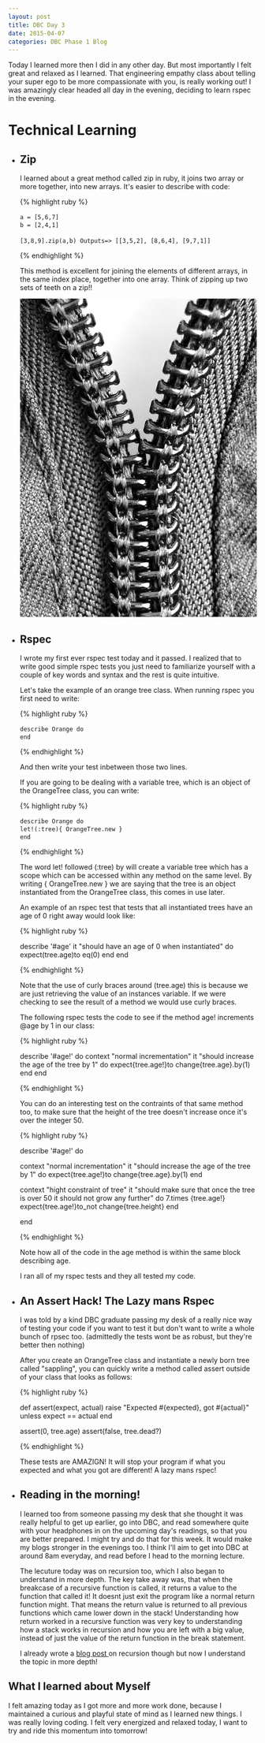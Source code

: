 ```yaml
---
layout: post
title: DBC Day 3
date: 2015-04-07
categories: DBC Phase 1 Blog
---
```


Today I learned more then I did in any other day. But most importantly I felt great and relaxed as I learned. That engineering empathy class about telling your super ego to be more compassionate with you, is really working out! I was amazingly clear headed all day in the evening, deciding to learn rspec in the evening.

<h1> Technical Learning </h1>
<ul>
  <li><h2>Zip</h2></li>
  I learned about a great method called zip in ruby, it joins two array or more together, into new arrays. It's easier to describe with code:

  {% highlight ruby %}

    a = [5,6,7]
    b = [2,4,1]

    [3,8,9].zip(a,b) Outputs=> [[3,5,2], [8,6,4], [9,7,1]]


  {% endhighlight %}

  This method is excellent for joining the elements of different arrays, in the same index place, together into one array. Think of zipping up two sets of teeth on a zip!!

![zipper](imgs/zipper.jpg)

<li><h2>Rspec</h2></li>

I wrote my first ever rspec test today and it passed. I realized that to write good simple rspec tests you just need to familiarize yourself with a couple of key words and syntax and the rest is quite intuitive.

Let's take the example of an orange tree class. When running rspec you first need to write:

{% highlight ruby %}

    describe Orange do
    end


  {% endhighlight %}

  And then write your test inbetween those two lines.

If you are going to be dealing with a variable tree, which is an object of the OrangeTree class, you can write:

{% highlight ruby %}

    describe Orange do
    let!(:tree){ OrangeTree.new }
    end


  {% endhighlight %}

The word let! followed (:tree) by  will create a variable tree which has a scope which can be accessed within any method on the same level. By writing { OrangeTree.new } we are saying that the tree is an object instantiated from the OrangeTree class, this comes in use later.

An example of an rspec test that tests that all instantiated trees have an age of 0 right away would look like:

{% highlight ruby %}

  describe '#age'
  it "should have an age of 0 when instantiated" do
    expect(tree.age)to eq(0)
  end
end

  {% endhighlight %}

Note that the use of curly braces around (tree.age) this is because we are just retrieving the value of an instances variable. If we were checking to see the result of a method we would use curly braces.

The following rspec tests the code to see if the method age! increments @age by 1 in our class:


{% highlight ruby %}

 describe '#age!' do
 context "normal incrementation"
  it "should increase the age of the tree by 1" do
    expect{tree.age!}to change{tree.age}.by(1)
  end
end

  {% endhighlight %}

You can do an interesting test on the contraints of that same method too, to make sure that the height of the tree doesn't increase once it's over the integer 50.

{% highlight ruby %}

 describe '#age!' do

 context "normal incrementation"
  it "should increase the age of the tree by 1" do
    expect{tree.age!}to change{tree.age}.by(1)
  end

  context "hight constraint of tree"
  it "should make sure that once the tree is over 50 it should not grow any further" do
    7.times {tree.age!}
    expect{tree.age!}to_not change{tree.height}
  end


end

  {% endhighlight %}

Note how all of the code in the age method is within the same block describing age.

I ran all of my rspec tests and they all tested my code.

<li><h2>An Assert Hack! The Lazy mans Rspec </h2></li>

I was told by a kind DBC graduate passing my desk of a really nice way of testing your code if you want to test it but don't want to write a whole bunch of rpsec too. (admittedly the tests wont be as robust, but they're better then nothing)

After you create an OrangeTree class and instantiate a newly born tree called "sappling", you can quickly write a method called assert outside of your class that looks as follows:

{% highlight ruby %}

def assert(expect, actual)
  raise "Expected #{expected}, got #{actual}" unless expect == actual
end

assert(0, tree.age)
assert(false, tree.dead?)

  {% endhighlight %}

These tests are AMAZIGN! It will stop your program if what you expected and what you got are different! A lazy mans rspec!

<li><h2>Reading in the morning!</li></h2>
I learned too from someone passing my desk that she thought it was really helpful to get up earlier, go into DBC, and read somewhere quite with your headphones in on the upcoming day's readings, so that you are better prepared. I might try and do that for this week. It would make my blogs stronger in the evenings too. I think I'll aim to get into DBC at around 8am everyday, and read before I head to the morning lecture.

The lecuture today was on recursion too, which I also began to understand in more depth. The key take away was, that when the breakcase of a recursive function is called, it returns a value to the function that called it! It doesnt just exit the program like a normal return function might. That means the return value is returned to all previous functions which came lower down in the stack! Understanding how return worked in a recursive function was very key to understanding how a stack works in recursion and how you are left with a big value, instead of just the value of the return function in the break statement.

I already wrote a <a href="http://wardch.github.io/recursion/2015/04/02/t8-tech.html">blog post </a> on recursion though but now I understand the topic in more depth!

</ul>

<h2> What I learned about Myself </h2>

I felt amazing today as I got more and more work done, because I maintained a curious and playful state of mind as I learned new things. I was really loving coding. I felt very energized and relaxed today, I want to try and ride this momentum into tomorrow!





